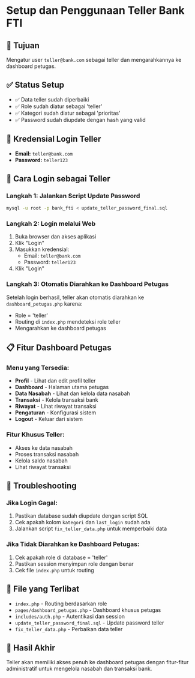 # Setup dan Penggunaan Teller Bank FTI

## 🎯 **Tujuan**
Mengatur user `teller@bank.com` sebagai teller dan mengarahkannya ke dashboard petugas.

## ✅ **Status Setup**
- ✅ Data teller sudah diperbaiki
- ✅ Role sudah diatur sebagai 'teller'
- ✅ Kategori sudah diatur sebagai 'prioritas'
- ✅ Password sudah diupdate dengan hash yang valid

## 🔐 **Kredensial Login Teller**
- **Email:** `teller@bank.com`
- **Password:** `teller123`

## 🚀 **Cara Login sebagai Teller**

### Langkah 1: Jalankan Script Update Password
```bash
mysql -u root -p bank_fti < update_teller_password_final.sql
```

### Langkah 2: Login melalui Web
1. Buka browser dan akses aplikasi
2. Klik "Login"
3. Masukkan kredensial:
   - Email: `teller@bank.com`
   - Password: `teller123`
4. Klik "Login"

### Langkah 3: Otomatis Diarahkan ke Dashboard Petugas
Setelah login berhasil, teller akan otomatis diarahkan ke `dashboard_petugas.php` karena:
- Role = 'teller'
- Routing di `index.php` mendeteksi role teller
- Mengarahkan ke dashboard petugas

## 📋 **Fitur Dashboard Petugas**

### Menu yang Tersedia:
- **Profil** - Lihat dan edit profil teller
- **Dashboard** - Halaman utama petugas
- **Data Nasabah** - Lihat dan kelola data nasabah
- **Transaksi** - Kelola transaksi bank
- **Riwayat** - Lihat riwayat transaksi
- **Pengaturan** - Konfigurasi sistem
- **Logout** - Keluar dari sistem

### Fitur Khusus Teller:
- Akses ke data nasabah
- Proses transaksi nasabah
- Kelola saldo nasabah
- Lihat riwayat transaksi

## 🔧 **Troubleshooting**

### Jika Login Gagal:
1. Pastikan database sudah diupdate dengan script SQL
2. Cek apakah kolom `kategori` dan `last_login` sudah ada
3. Jalankan script `fix_teller_data.php` untuk memperbaiki data

### Jika Tidak Diarahkan ke Dashboard Petugas:
1. Cek apakah role di database = 'teller'
2. Pastikan session menyimpan role dengan benar
3. Cek file `index.php` untuk routing

## 📁 **File yang Terlibat**
- `index.php` - Routing berdasarkan role
- `pages/dashboard_petugas.php` - Dashboard khusus petugas
- `includes/auth.php` - Autentikasi dan session
- `update_teller_password_final.sql` - Update password teller
- `fix_teller_data.php` - Perbaikan data teller

## 🎉 **Hasil Akhir**
Teller akan memiliki akses penuh ke dashboard petugas dengan fitur-fitur administratif untuk mengelola nasabah dan transaksi bank. 